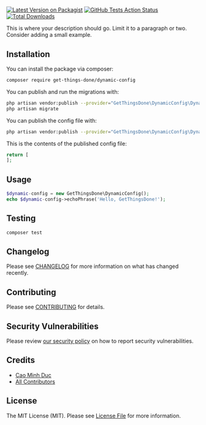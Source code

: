# 

[![Latest Version on Packagist](https://img.shields.io/packagist/v/get-things-done/dynamic-config.svg?style=flat-square)](https://packagist.org/packages/get-things-done/dynamic-config)
[![GitHub Tests Action Status](https://img.shields.io/github/workflow/status/get-things-done/dynamic-config/run-tests?label=tests)](https://github.com/get-things-done/dynamic-config/actions?query=workflow%3Arun-tests+branch%3Amaster)
[![Total Downloads](https://img.shields.io/packagist/dt/get-things-done/dynamic-config.svg?style=flat-square)](https://packagist.org/packages/get-things-done/dynamic-config)


This is where your description should go. Limit it to a paragraph or two. Consider adding a small example.


## Installation

You can install the package via composer:

```bash
composer require get-things-done/dynamic-config
```

You can publish and run the migrations with:

```bash
php artisan vendor:publish --provider="GetThingsDone\DynamicConfig\DynamicConfigServiceProvider" --tag="migrations"
php artisan migrate
```

You can publish the config file with:
```bash
php artisan vendor:publish --provider="GetThingsDone\DynamicConfig\DynamicConfigServiceProvider" --tag="config"
```

This is the contents of the published config file:

```php
return [
];
```

## Usage

``` php
$dynamic-config = new GetThingsDone\DynamicConfig();
echo $dynamic-config->echoPhrase('Hello, GetThingsDone!');
```

## Testing

``` bash
composer test
```

## Changelog

Please see [CHANGELOG](CHANGELOG.md) for more information on what has changed recently.

## Contributing

Please see [CONTRIBUTING](.github/CONTRIBUTING.md) for details.

## Security Vulnerabilities

Please review [our security policy](../../security/policy) on how to report security vulnerabilities.

## Credits

- [Cao Minh Duc](https://github.com/CaoMinhDuc)
- [All Contributors](../../contributors)

## License

The MIT License (MIT). Please see [License File](LICENSE.md) for more information.
